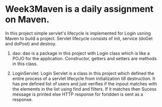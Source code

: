 # Week3Maven is a daily assignment on Maven.
In this project simple servlet's lifecycle is implemented for Login usning Maven to build a project. Servlet lifecycle consists of init, service (doGet and doPost) and destroy.

1. dao: dao is a package in this project with Login class which is like a POJO for the application. Constructor, getters and setters are methods in this class.

2. LoginServlet: Login Servlet is a class in this project which defined the entire process of a servlet lifecycle from initialization till destruction. It has pre defined list of users and just verifies if the inpout matches with the elememts in the list using find and filters. If it matches then Sucess message is printed else HTTP response for foridden is sent as a response.
